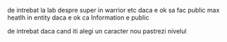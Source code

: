 de intrebat la lab despre super in warrior etc
daca e ok sa fac public max heatlh in entity
daca e ok ca Information e public

de intrebat daca cand iti alegi un caracter nou pastrezi nivelul